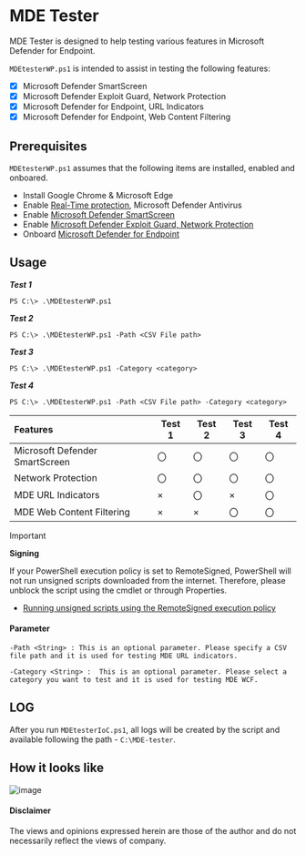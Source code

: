 # MDE Tester

MDE Tester is designed to help testing various features in Microsoft Defender for Endpoint. 

`MDEtesterWP.ps1` is intended to assist in testing the following features: 
- [x] Microsoft Defender SmartScreen
- [x] Microsoft Defender Exploit Guard, Network Protection
- [x] Microsoft Defender for Endpoint, URL Indicators
- [x] Microsoft Defender for Endpoint, Web Content Filtering

## Prerequisites

`MDEtesterWP.ps1` assumes that the following items are installed, enabled and onboared.
- Install Google Chrome & Microsoft Edge
- Enable [Real-Time protection](https://learn.microsoft.com/en-us/microsoft-365/security/defender-endpoint/configure-microsoft-defender-antivirus-features?view=o365-worldwide), Microsoft Defender Antivirus
- Enable [Microsoft Defender SmartScreen](https://learn.microsoft.com/en-us/windows/security/operating-system-security/virus-and-threat-protection/microsoft-defender-smartscreen/)
- Enable [Microsoft Defender Exploit Guard, Network Protection](https://learn.microsoft.com/en-us/microsoft-365/security/defender-endpoint/network-protection?view=o365-worldwide)
- Onboard [Microsoft Defender for Endpoint](https://learn.microsoft.com/en-us/microsoft-365/security/defender-endpoint/microsoft-defender-endpoint?view=o365-worldwide) 

## Usage

***Test 1***
```
PS C:\> .\MDEtesterWP.ps1 
```
***Test 2***
```
PS C:\> .\MDEtesterWP.ps1 -Path <CSV File path>
```
***Test 3***
```
PS C:\> .\MDEtesterWP.ps1 -Category <category>
```
***Test 4***
```
PS C:\> .\MDEtesterWP.ps1 -Path <CSV File path> -Category <category>
```

|    Features  | Test 1 | Test 2 | Test 3 | Test 4 |
|:-----|--------|--------|-------|--------|
|  Microsoft Defender SmartScreen  | 〇 | 〇 | 〇 | 〇 |
|  Network Protection                       | 〇 | 〇 | 〇 | 〇 |
|  MDE URL Indicators                       | × | 〇 | × | 〇 |
|  MDE Web Content Filtering           | × | × | 〇 | 〇 |

> [!Important]
> **Signing**
> 
> If your PowerShell execution policy is set to RemoteSigned, PowerShell will not run unsigned scripts downloaded from the internet. Therefore, please unblock the script using the cmdlet or through Properties. <br>
> - [Running unsigned scripts using the RemoteSigned execution policy](https://learn.microsoft.com/en-us/powershell/module/microsoft.powershell.core/about/about_signing?view=powershell-7.4#running-unsigned-scripts-using-the-remotesigned-execution-policy)
#### Parameter
```
-Path <String> : This is an optional parameter. Please specify a CSV file path and it is used for testing MDE URL indicators.
```
```
-Category <String> :  This is an optional parameter. Please select a category you want to test and it is used for testing MDE WCF.
```

## LOG
After you run `MDEtesterIoC.ps1`, all logs will be created by the script and available following the path - `C:\MDE-tester`.

## How it looks like
![image](https://github.com/LearningKijo/MDEtester/assets/120234772/34deb2dd-8a9a-48e4-a2eb-dd52cf8ee57c)

#### Disclaimer
The views and opinions expressed herein are those of the author and do not necessarily reflect the views of company.
